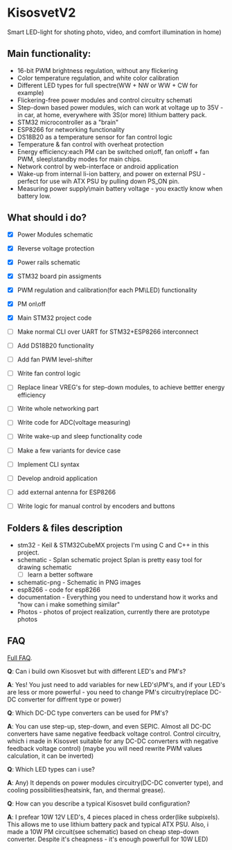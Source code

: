 # KisosvetV2
Smart LED-light for shoting photo, video, and comfort illumination in home)


## Main functionality:

- 16-bit PWM brightness regulation, without any flickering
- Color temperature regulation, and white color calibration
- Different LED types for full spectre(WW + NW or WW + CW for example)
- Flickering-free power modules and control circuitry schemati
- Step-down based power modules, wich can work at voltage up to 35V - in car, at home, everywhere with 3S(or more) lithium battery pack.
- STM32 microcontroller as a "brain"
- ESP8266 for networking functionality
- DS18B20 as a temperature sensor for fan control logic
- Temperature & fan control with overheat protection
- Energy efficiency:each PM can be switched on\off, fan on\off + fan PWM, sleep\standby modes for main chips.
- Network control by web-interface or android application
- Wake-up from internal li-ion battery, and power on external PSU - perfect for use wih ATX PSU by pulling down PS_ON pin.
- Measuring power supply\main battery voltage - you exactly know when battery low.


## What should i do?

- [x] Power Modules schematic 
- [x] Reverse voltage protection
- [x] Power rails schematic
- [x] STM32 board pin assigments
- [x] PWM regulation and calibration(for each PM\LED) functionality
- [x] PM on\off
- [x] Main STM32 project code

- [ ] Make normal CLI over UART for STM32+ESP8266 interconnect
- [ ] Add DS18B20 functionality 
- [ ] Add fan PWM level-shifter
- [ ] Write fan control logic
- [ ] Replace linear VREG's for step-down modules, to achieve bettter energy efficiency
- [ ] Write whole networking part
- [ ] Write code for ADC(voltage measuring)
- [ ] Write wake-up and sleep functionality code
- [ ] Make a few variants for device case
- [ ] Implement CLI syntax
- [ ] Develop android application
- [ ] add external antenna for ESP8266
- [ ] Write logic for manual control by encoders and buttons

## Folders & files description

- stm32 - Keil & STM32CubeMX projects
  I'm using C and C++ in this project.
- schematic - Splan schematic project
  Splan is pretty easy tool for drawing schematic
  * [ ] learn a better software
- schematic-png - Schematic in PNG images
- esp8266 - code for esp8266
- documentation - Everything you need to understand how it works and "how can i make something similar"
- Photos - photos of project realization, currently there are prototype photos

## FAQ

[Full FAQ](https://github.com/alicepergatta/KisosvetV2/wiki/FAQ).

**Q**: Can i build own Kisosvet but with different LED's and PM's?

**A**: Yes! You just need to add variables for new LED's\PM's, and if your LED's are less or more powerful - you need to change PM's circuitry(replace DC-DC converter for diffrent type or power)

**Q**: Which DC-DC type converters can be used for PM's?

**A**:  You can use step-up, step-down, and even SEPIC.
Almost all DC-DC converters have same negative feedback voltage control.
Control circuitry, which i made in Kisosvet suitable for any DC-DC converters with negative feedback voltage control)
(maybe you will need rewrite PWM values calculation, it can be inverted)

**Q**: Which LED types can i use?

**A**: Any) It depends on power modules circuitry(DC-DC converter type), and cooling possibilities(heatsink, fan, and thermal grease).

**Q**: How can you describe a typical Kisosvet build configuration?

**A**: I prefear 10W 12V LED's, 4 pieces placed in chess order(like subpixels). This allows me to use lithium battery pack and typical ATX PSU. Also, i made a 10W PM circuit(see schematic) based on cheap step-down converter.
Despite it's cheapness - it's enough powerfull for 10W LED)




